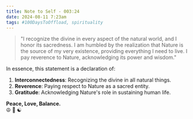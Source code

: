 ```yaml
---
title: Note to Self - 003:24
date: 2024-08-11 7:23am
tags: #100DaysToOffload, spirituality
---
```


> "I recognize the divine in every aspect of the natural world, and I honor its sacredness. I am humbled by the realization that Nature is the source of my very existence, providing everything I need to live. I pay reverence to Nature, acknowledging its power and wisdom."

In essence, this statement is a declaration of:

1. **Interconnectedness**: Recognizing the divine in all natural things.
2. **Reverence**: Paying respect to Nature as a sacred entity.
3. **Gratitude**: Acknowledging Nature's role in sustaining human life.


**Peace, Love, Balance.**  
☮️ 💚 ☯️